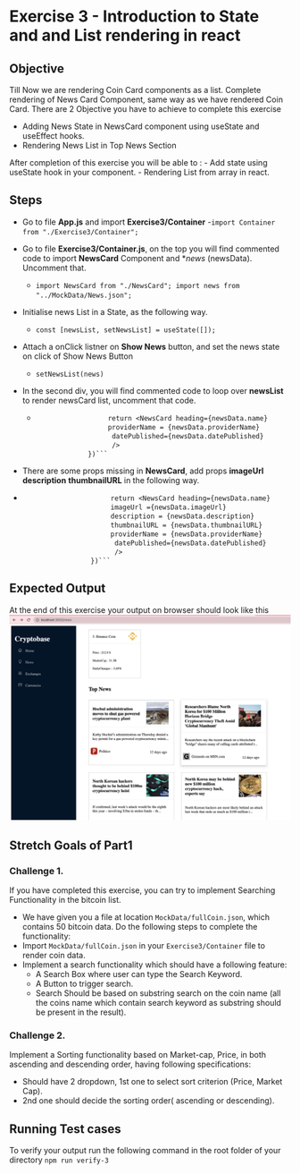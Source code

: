 # Exercise 3 -  Introduction to State and and List rendering in react
## Objective 
Till Now we are rendering Coin Card components as a list. 
Complete rendering of News Card Component, same way as we have rendered Coin Card.
There are 2 Objective you have to achieve to complete this exercise

 - Adding News State in NewsCard component using useState and useEffect hooks.
 - Rendering News List in Top News Section

After completion of this exercise you will be able to :
	 - Add state using useState hook in your component.
	 - Rendering List from array in react.

## Steps

 - Go to file **App.js** and import **Exercise3/Container**
    -`import Container from "./Exercise3/Container";` 

 - Go to file **Exercise3/Container.js**, on the top you will find commented code to import **NewsCard** Component and **news* (newsData). Uncomment that.
	- ```import NewsCard from "./NewsCard"; import news from "../MockData/News.json";```

 - Initialise news List in a State, as the following way.
     - `const [newsList, setNewsList] = useState([]);`
 - Attach a onClick listner on **Show News** button, and set the news state on click of Show News Button
	 - `setNewsList(news)`
 - In the second div, you will find commented code to loop over **newsList** to render newsCard list, uncomment that code.
     - ```newsList.map((newsData)=>{
                         return <NewsCard heading={newsData.name} 
                         providerName = {newsData.providerName}
                          datePublished={newsData.datePublished} 
                          />
                    })```
 - There are some props missing in **NewsCard**, add props **imageUrl** **description** **thumbnailURL** in the following way.
 - ```newsList.map((newsData)=>{
                         return <NewsCard heading={newsData.name} 
                         imageUrl ={newsData.imageUrl}
                         description = {newsData.description}
                         thumbnailURL = {newsData.thumbnailURL}
                         providerName = {newsData.providerName}
                          datePublished={newsData.datePublished} 
                          />
                    })```

## Expected Output
At the end of this exercise your output on browser should look like this 
![enter image description here](../images/exercise3_output.png)
   
## Stretch Goals of Part1

### Challenge 1.
If you have completed this exercise, you can try to implement Searching Functionality in the bitcoin list.
- We have given you a file at location `MockData/fullCoin.json`, which contains 50 bitcoin data. Do the following steps to complete the functionality:
-   Import `MockData/fullCoin.json` in your `Exercise3/Container` file to render coin data.
- Implement a search functionality which should have a following feature:
    - A Search Box where user can type the Search Keyword.
    - A Button to trigger search.
    - Search Should be based on substring search on the coin name (all the coins name which contain search keyword as substring should be present in the result).

### Challenge 2.
Implement a Sorting functionality based on Market-cap, Price, in both ascending and descending order, having following specifications:
- Should have 2 dropdown, 1st one to select sort criterion (Price, Market Cap). 
- 2nd one should decide the sorting order( ascending or descending).


## Running Test cases

To verify your output run the following command in the root folder of your directory `npm run verify-3`
